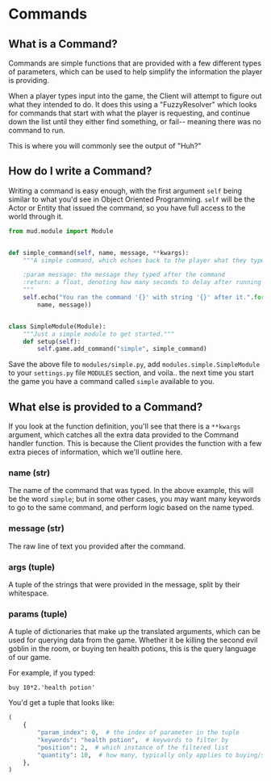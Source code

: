 # Commands

## What is a Command?

Commands are simple functions that are provided with a few different types of parameters, which can be used to help simplify the information the player is providing.

When a player types input into the game, the Client will attempt to figure out what they intended to do.  It does this using a "FuzzyResolver" which looks for commands that start with what the player is requesting, and continue down the list until they either find something, or fail-- meaning there was no command to run.

This is where you will commonly see the output of "Huh?"


## How do I write a Command?

Writing a command is easy enough, with the first argument `self` being similar to what you'd see in Object Oriented Programming.  `self` will be the Actor or Entity that issued the command, so you have full access to the world through it.

```python
from mud.module import Module


def simple_command(self, name, message, **kwargs):
    """A simple command, which echoes back to the player what they typed.

    :param message: the message they typed after the command
    :return: a float, denoting how many seconds to delay after running
    """
    self.echo("You ran the command '{}' with string '{}' after it.".format(
        name, message))


class SimpleModule(Module):
    """Just a simple module to get started."""
    def setup(self):
        self.game.add_command("simple", simple_command)
```

Save the above file to `modules/simple.py`, add `modules.simple.SimpleModule` to your `settings.py` file `MODULES` section, and voila.. the next time you start the game you have a command called `simple` available to you.


## What else is provided to a Command?

If you look at the function definition, you'll see that there is a `**kwargs` argument, which catches all the extra data provided to the Command handler function.  This is because the Client provides the function with a few extra pieces of information, which we'll outline here.

### name (str)
The name of the command that was typed.  In the above example, this will be the word `simple`; but in some other cases, you may want many keywords to go to the same command, and perform logic based on the name typed.

### message (str)
The raw line of text you provided after the command.

### args (tuple<str>)
A tuple of the strings that were provided in the message, split by their whitespace.

### params (tuple<dict>)
A tuple of dictionaries that make up the translated arguments, which can be used for querying data from the game.  Whether it be killing the second evil goblin in the room, or buying ten health potions, this is the query language of our game.

For example, if you typed:
```text
buy 10*2.'health potion'
```

You'd get a tuple that looks like:
```python
(
    {
        "param_index": 0,  # the index of parameter in the tuple
        "keywords": "health potion",  # keywords to filter by
        "position": 2,  # which instance of the filtered list
        "quantity": 10,  # how many, typically only applies to buying/selling
    },
)
```
